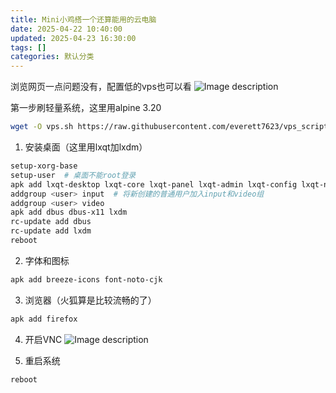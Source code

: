 ```yaml
---
title: Mini小鸡搭一个还算能用的云电脑
date: 2025-04-22 10:40:00
updated: 2025-04-23 16:30:00
tags: []
categories: 默认分类
---
```


浏览网页一点问题没有，配置低的vps也可以看
![Image description](https://s.rmimg.com/2025-04-22/1745310185-392883-2025-04-22-161856.png)

第一步刷轻量系统，这里用alpine 3.20
```sh
wget -O vps.sh https://raw.githubusercontent.com/everett7623/vps_scripts/main/vps.sh && chmod +x vps.sh && clear && ./vps.sh
```

1. 安装桌面（这里用lxqt加lxdm）
```sh
setup-xorg-base
setup-user  # 桌面不能root登录
apk add lxqt-desktop lxqt-core lxqt-panel lxqt-admin lxqt-config lxqt-notificationd lxqt-powermanagement lxqt-themes openbox setxkbmap
addgroup <user> input  # 将新创建的普通用户加入input和video组
addgroup <user> video
apk add dbus dbus-x11 lxdm
rc-update add dbus
rc-update add lxdm
reboot
```

2. 字体和图标
```sh
apk add breeze-icons font-noto-cjk
```

3. 浏览器（火狐算是比较流畅的了）
```sh
apk add firefox
```

4. 开启VNC
![Image description](https://s.rmimg.com/2025-04-22/1745311117-804227-2025-04-22-163755.png)

5. 重启系统
```sh
reboot
```
